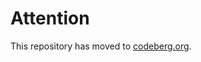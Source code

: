 # Attention

This repository has moved to [codeberg.org](https://codeberg.org/Fundevogel/novelties).
